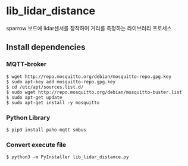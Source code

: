 # lib_lidar_distance
sparrow 보드에 lidar센서를 장착하여 거리를 측정하는 라이브러리 프로세스

## Install dependencies
### MQTT-broker
```
$ wget http://repo.mosquitto.org/debian/mosquitto-repo.gpg.key
$ sudo apt-key add mosquitto-repo.gpg.key
$ cd /etc/apt/sources.list.d/
$ sudo wget http://repo.mosquitto.org/debian/mosquitto-buster.list 
$ sudo apt-get update
$ sudo apt-get install -y mosquitto
```
### Python Library
```
$ pip3 install paho-mqtt smbus
```

### Convert execute file
```
$ python3 -m PyInstaller lib_lidar_distance.py
```